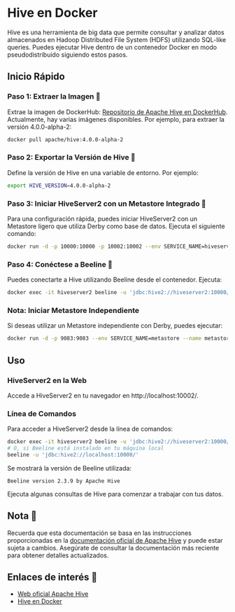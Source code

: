# Hive en Docker

Hive es una herramienta de big data que permite consultar y analizar datos almacenados en Hadoop Distributed File System (HDFS) utilizando SQL-like queries. Puedes ejecutar Hive dentro de un contenedor Docker en modo pseudodistribuido siguiendo estos pasos.

## Inicio Rápido

### Paso 1: Extraer la Imagen 🐝

Extrae la imagen de DockerHub: [Repositorio de Apache Hive en DockerHub](https://hub.docker.com/r/apache/hive/tags). Actualmente, hay varias imágenes disponibles. Por ejemplo, para extraer la versión 4.0.0-alpha-2:

```bash
docker pull apache/hive:4.0.0-alpha-2
```

### Paso 2: Exportar la Versión de Hive 🐝

Define la versión de Hive en una variable de entorno. Por ejemplo:

```bash
export HIVE_VERSION=4.0.0-alpha-2
```

### Paso 3: Iniciar HiveServer2 con un Metastore Integrado 🐝

Para una configuración rápida, puedes iniciar HiveServer2 con un Metastore ligero que utiliza Derby como base de datos. Ejecuta el siguiente comando:

```bash
docker run -d -p 10000:10000 -p 10002:10002 --env SERVICE_NAME=hiveserver2 --name hive4 apache/hive:${HIVE_VERSION}
```

### Paso 4: Conéctese a Beeline 🐝

Puedes conectarte a Hive utilizando Beeline desde el contenedor. Ejecuta:

```bash
docker exec -it hiveserver2 beeline -u 'jdbc:hive2://hiveserver2:10000/'
```

### Nota: Iniciar Metastore Independiente

Si deseas utilizar un Metastore independiente con Derby, puedes ejecutar:

```bash
docker run -d -p 9083:9083 --env SERVICE_NAME=metastore --name metastore-standalone apache/hive:${HIVE_VERSION}
```

## Uso

### HiveServer2 en la Web

Accede a HiveServer2 en tu navegador en http://localhost:10002/.

### Línea de Comandos

Para acceder a HiveServer2 desde la línea de comandos:

```bash
docker exec -it hiveserver2 beeline -u 'jdbc:hive2://hiveserver2:10000/'
# O, si Beeline está instalado en tu máquina local
beeline -u 'jdbc:hive2://localhost:10000/'
```

Se mostrará la versión de Beeline utilizada:

```
Beeline version 2.3.9 by Apache Hive
```

Ejecuta algunas consultas de Hive para comenzar a trabajar con tus datos.

## Nota 📝

Recuerda que esta documentación se basa en las instrucciones proporcionadas en la [documentación oficial de Apache Hive](https://hive.apache.org/developement/quickstart/) y puede estar sujeta a cambios. Asegúrate de consultar la documentación más reciente para obtener detalles actualizados.

## Enlaces de interés 🔗

- [Web oficial Apache Hive](https://hive.apache.org/)
- [Hive en Docker](https://hub.docker.com/r/apache/hive)